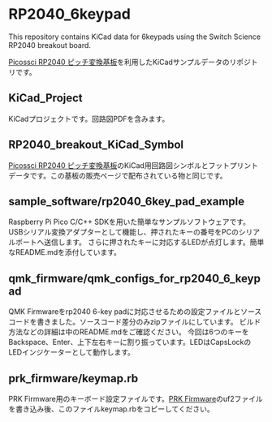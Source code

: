 # RP2040_6keypad

This repository contains KiCad data for 6keypads using the Switch Science RP2040 breakout board.

[Picossci RP2040 ピッチ変換基板](https://ssci.to/8440)を利用したKiCadサンプルデータのリポジトリです。

## KiCad_Project

KiCadプロジェクトです。回路図PDFを含みます。

## RP2040_breakout_KiCad_Symbol

[Picossci RP2040 ピッチ変換基板](https://ssci.to/8440)のKiCad用回路図シンボルとフットプリントデータです。この基板の販売ページで配布されている物と同じです。

## sample_software/rp2040_6key_pad_example

Raspberry Pi Pico C/C++ SDKを用いた簡単なサンプルソフトウェアです。USBシリアル変換アダプターとして機能し、押されたキーの番号をPCのシリアルポートへ送信します。
さらに押されたキーに対応するLEDが点灯します。簡単なREADME.mdを添付しています。

## qmk_firmware/qmk_configs_for_rp2040_6_keypad

QMK Firmwareをrp2040 6-key padに対応させるための設定ファイルとソースコードを書きました。ソースコード差分のみzipファイルにしています。
ビルド方法などの詳細は中のREADME.mdをご確認ください。
今回は6つのキーをBackspace、Enter、上下左右キーに割り振っています。LEDはCapsLockのLEDインジケーターとして動作します。

## prk_firmware/keymap.rb

PRK Firmware用のキーボード設定ファイルです。[PRK Firmware](https://github.com/picoruby/prk_firmware)のuf2ファイルを書き込み後、このファイルkeymap.rbをコピーしてください。
